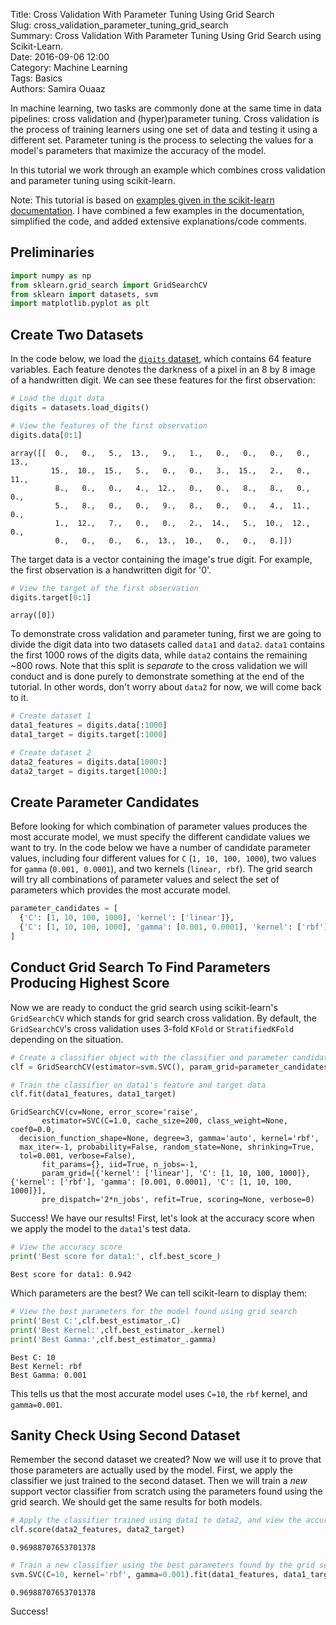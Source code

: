 Title: Cross Validation With Parameter Tuning Using Grid Search  
Slug: cross_validation_parameter_tuning_grid_search  
Summary: Cross Validation With Parameter Tuning Using Grid Search using Scikit-Learn.   
Date: 2016-09-06 12:00  
Category: Machine Learning  
Tags: Basics  
Authors: Samira Ouaaz

In machine learning, two tasks are commonly done at the same time in data pipelines: cross validation and (hyper)parameter tuning. Cross validation is the process of training learners using one set of data and testing it using a different set. Parameter tuning is the process to selecting the values for a model's parameters that maximize the accuracy of the model.

In this tutorial we work through an example which combines cross validation and parameter tuning using scikit-learn.

Note: This tutorial is based on [examples given in the scikit-learn documentation](http://scikit-learn.org/stable/modules/grid_search.html#grid-search). I have combined a few examples in the documentation, simplified the code, and added extensive explanations/code comments.

## Preliminaries


```python
import numpy as np
from sklearn.grid_search import GridSearchCV
from sklearn import datasets, svm
import matplotlib.pyplot as plt
```

## Create Two Datasets

In the code below, we load the [`digits` dataset](http://scikit-learn.org/stable/auto_examples/datasets/plot_digits_last_image.html), which contains 64 feature variables. Each feature denotes the darkness of a pixel in an 8 by 8 image of a handwritten digit. We can see these features for the first observation:


```python
# Load the digit data
digits = datasets.load_digits()
```


```python
# View the features of the first observation
digits.data[0:1]
```




    array([[  0.,   0.,   5.,  13.,   9.,   1.,   0.,   0.,   0.,   0.,  13.,
             15.,  10.,  15.,   5.,   0.,   0.,   3.,  15.,   2.,   0.,  11.,
              8.,   0.,   0.,   4.,  12.,   0.,   0.,   8.,   8.,   0.,   0.,
              5.,   8.,   0.,   0.,   9.,   8.,   0.,   0.,   4.,  11.,   0.,
              1.,  12.,   7.,   0.,   0.,   2.,  14.,   5.,  10.,  12.,   0.,
              0.,   0.,   0.,   6.,  13.,  10.,   0.,   0.,   0.]])



The target data is a vector containing the image's true digit. For example, the first observation is a handwritten digit for '0'.


```python
# View the target of the first observation
digits.target[0:1]
```




    array([0])



To demonstrate cross validation and parameter tuning, first we are going to divide the digit data into two datasets called `data1` and `data2`. `data1` contains the first 1000 rows of the digits data, while `data2` contains the remaining ~800 rows. Note that this split is _separate_ to the cross validation we will conduct and is done purely to demonstrate something at the end of the tutorial. In other words, don't worry about `data2` for now, we will come back to it.


```python
# Create dataset 1
data1_features = digits.data[:1000]
data1_target = digits.target[:1000]

# Create dataset 2
data2_features = digits.data[1000:]
data2_target = digits.target[1000:]
```

## Create Parameter Candidates

Before looking for which combination of parameter values produces the most accurate model, we must specify the different candidate values we want to try. In the code below we have a number of candidate parameter values, including four different values for `C` (`1, 10, 100, 1000`), two values for `gamma` (`0.001, 0.0001`), and two kernels (`linear, rbf`). The grid search will try all combinations of parameter values and select the set of parameters which provides the most accurate model.


```python
parameter_candidates = [
  {'C': [1, 10, 100, 1000], 'kernel': ['linear']},
  {'C': [1, 10, 100, 1000], 'gamma': [0.001, 0.0001], 'kernel': ['rbf']},
]
```

## Conduct Grid Search To Find Parameters Producing Highest Score

Now we are ready to conduct the grid search using scikit-learn's `GridSearchCV` which stands for grid search cross validation. By default, the `GridSearchCV`'s cross validation uses 3-fold `KFold` or `StratifiedKFold` depending on the situation.


```python
# Create a classifier object with the classifier and parameter candidates
clf = GridSearchCV(estimator=svm.SVC(), param_grid=parameter_candidates, n_jobs=-1)

# Train the classifier on data1's feature and target data
clf.fit(data1_features, data1_target)   
```




    GridSearchCV(cv=None, error_score='raise',
           estimator=SVC(C=1.0, cache_size=200, class_weight=None, coef0=0.0,
      decision_function_shape=None, degree=3, gamma='auto', kernel='rbf',
      max_iter=-1, probability=False, random_state=None, shrinking=True,
      tol=0.001, verbose=False),
           fit_params={}, iid=True, n_jobs=-1,
           param_grid=[{'kernel': ['linear'], 'C': [1, 10, 100, 1000]}, {'kernel': ['rbf'], 'gamma': [0.001, 0.0001], 'C': [1, 10, 100, 1000]}],
           pre_dispatch='2*n_jobs', refit=True, scoring=None, verbose=0)



Success! We have our results! First, let's look at the accuracy score when we apply the model to the `data1`'s test data.


```python
# View the accuracy score
print('Best score for data1:', clf.best_score_)
```

    Best score for data1: 0.942


Which parameters are the best? We can tell scikit-learn to display them:


```python
# View the best parameters for the model found using grid search
print('Best C:',clf.best_estimator_.C)
print('Best Kernel:',clf.best_estimator_.kernel)
print('Best Gamma:',clf.best_estimator_.gamma)
```

    Best C: 10
    Best Kernel: rbf
    Best Gamma: 0.001


This tells us that the most accurate model uses `C=10`, the `rbf` kernel, and `gamma=0.001`.

## Sanity Check Using Second Dataset

Remember the second dataset we created? Now we will use it to prove that those parameters are actually used by the model. First, we apply the classifier we just trained to the second dataset. Then we will train a _new_ support vector classifier from scratch using the parameters found using the grid search. We should get the same results for both models.


```python
# Apply the classifier trained using data1 to data2, and view the accuracy score
clf.score(data2_features, data2_target)  
```




    0.96988707653701378




```python
# Train a new classifier using the best parameters found by the grid search
svm.SVC(C=10, kernel='rbf', gamma=0.001).fit(data1_features, data1_target).score(data2_features, data2_target)
```




    0.96988707653701378



Success!
